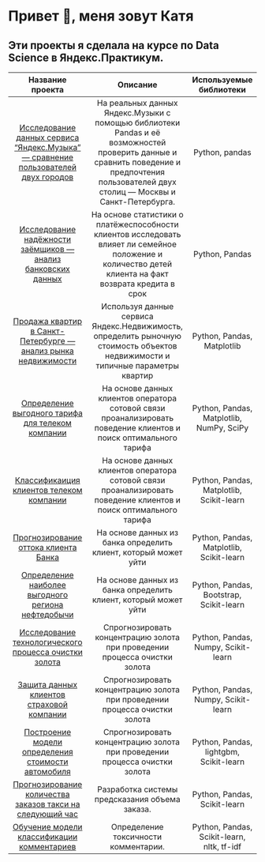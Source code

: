 # Привет 👋, меня зовут Катя

## Эти проекты я сделала на курсе по Data Science в Яндекс.Практикум.

| Название проекта| Описание| Используемые библиотеки |
| :------------: | :-------: |:----------------------:|
| [Исследование данных сервиса “Яндекс.Музыка” — сравнение пользователей двух городов](https://github.com/kattylavr/lavreniuk/tree/master/first_project)| На реальных данных Яндекс.Музыки c помощью библиотеки Pandas и её возможностей проверить данные и сравнить поведение и предпочтения пользователей двух столиц — Москвы и Санкт-Петербурга.| Python, pandas |
| [Исследование надёжности заёмщиков — анализ банковских данных](https://github.com/kattylavr/lavreniuk/tree/master/first_project)| На основе статистики о платёжеспособности клиентов исследовать влияет ли семейное положение и количество детей клиента на факт возврата кредита в срок | Python, Pandas |
| [Продажа квартир в Санкт-Петербурге — анализ рынка недвижимости](https://github.com/kattylavr/lavreniuk/tree/master/first_project)| Используя данные сервиса Яндекс.Недвижимость, определить рыночную стоимость объектов недвижимости и типичные параметры квартир | Python, Pandas, Matplotlib |
| [Определение выгодного тарифа для телеком компании](https://github.com/kattylavr/lavreniuk/tree/master/first_project)| На основе данных клиентов оператора сотовой связи проанализировать поведение клиентов и поиск оптимального тарифа | Python, Pandas, Matplotlib, NumPy, SciPy |
| [Классификаиция клиентов телеком компании](https://github.com/kattylavr/lavreniuk/tree/master/first_project)| На основе данных клиентов оператора сотовой связи проанализировать поведение клиентов и поиск оптимального тарифа | Python, Pandas, Matplotlib, Scikit-learn |
| [Прогнозирование оттока клиента Банка](https://github.com/kattylavr/lavreniuk/tree/master/first_project)| На основе данных из банка определить клиент, который может уйти | Python, Pandas, Matplotlib, Scikit-learn |
| [Определение наиболее выгодного региона нефтедобычи](https://github.com/kattylavr/lavreniuk/tree/master/first_project)| На основе данных из банка определить клиент, который может уйти | Python, Pandas, Bootstrap, Scikit-learn |
| [Исследование технологического процесса очистки золота](https://github.com/kattylavr/lavreniuk/tree/master/first_project)| Спрогнозировать концентрацию золота при проведении процесса очистки золота | Python, Pandas, Numpy, Scikit-learn |
| [Защита данных клиентов страховой компании](https://github.com/kattylavr/lavreniuk/tree/master/first_project)| Спрогнозировать концентрацию золота при проведении процесса очистки золота | Python, Pandas, Numpy, Scikit-learn |
| [Построение модели определения стоимости автомобиля](https://github.com/kattylavr/lavreniuk/tree/master/first_project)| Спрогнозировать концентрацию золота при проведении процесса очистки золота | Python, Pandas, lightgbm, Scikit-learn |
| [Прогнозирование количества заказов такси на следующий час](https://github.com/kattylavr/lavreniuk/tree/master/first_project)| Разработка системы предсказания объема заказа. | Python, Pandas, Scikit-learn |
| [Обучение модели классификации комментариев](https://github.com/kattylavr/lavreniuk/tree/master/first_project)| Определение токсичности комментарии. | Python, Pandas, Scikit-learn, nltk, tf-idf |
